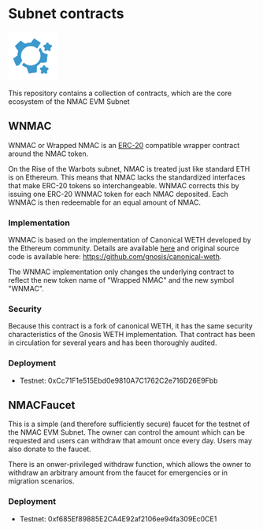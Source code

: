 # Subnet contracts
<img src="imgs/icon_nmac.png" width="100">

This repository contains a collection of contracts, which are the core ecosystem of the NMAC EVM Subnet

## WNMAC

WNMAC or Wrapped NMAC is an [ERC-20](https://github.com/ethereum/EIPs/blob/master/EIPS/eip-20.md) compatible wrapper contract around the NMAC token.

On the Rise of the Warbots subnet, NMAC is treated just like standard ETH is on Ethereum. This means that NMAC lacks the standardized interfaces that make ERC-20 tokens so interchangeable. WNMAC corrects this by issuing one ERC-20 WNMAC token for each NMAC deposited. Each WNMAC is then redeemable for an equal amount of NMAC.

### Implementation
WNMAC is based on the implementation of Canonical WETH developed by the Ethereum community. Details are available [here](https://blog.0xproject.com/canonical-weth-a9aa7d0279dd) and original source code is available here: https://github.com/gnosis/canonical-weth.

The WNMAC implementation only changes the underlying contract to reflect the new token name of "Wrapped NMAC" and the new symbol "WNMAC".

### Security
Because this contract is a fork of canonical WETH, it has the same security characteristics of the Gnosis WETH implementation. That contract has been in circulation for several years and has been thoroughly audited.

### Deployment
- Testnet: 0xCc71F1e515Ebd0e9810A7C1762C2e716D26E9Fbb

## NMACFaucet

This is a simple (and therefore sufficiently secure) faucet for the testnet of the NMAC EVM Subnet. The owner can control the amount which can be requested and users can withdraw that amount once every day. Users may also donate to the faucet.

There is an onwer-privileged withdraw function, which allows the owner to withdraw an arbitrary amount from the faucet for emergencies or in migration scenarios.

### Deployment
- Testnet: 0xf685Ef89885E2CA4E92af2106ee94fa309Ec0CE1
